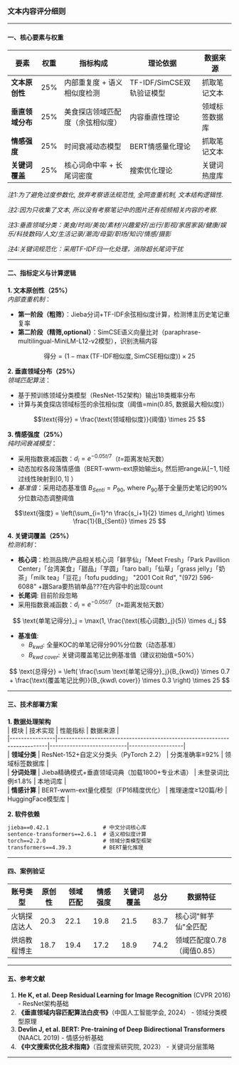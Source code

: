 ### 文本内容评分细则

---

#### 一、核心要素与权重  
| 要素                  | 权重 | 指标构成                     | 理论依据                   | 数据来源          |  
|-----------------------|------|------------------------------|----------------------------|-------------------|  
| **文本原创性**        | 25%  | 内部重复度 + 语义相似度检测  | TF-IDF/SimCSE双轨验证模型  | 抓取笔记文本      |  
| **垂直领域分布**      | 25%  | 美食探店领域匹配度（余弦相似度）| 内容垂直性理论    | 领域标签数据库    |  
| **情感强度**          | 25%  | 时间衰减动态模型             | BERT情感量化理论       | 抓取笔记文本      |  
| **关键词覆盖**        | 25%  | 核心词命中率 + 长尾词密度    | 搜索优化理论       | 关键词热度库      |  

*注1:为了避免过度参数化, 放弃考察语法规范性, 全网查重机制, 文本结构逻辑性.* 

*注2:因为只收集了文本, 所以没有考察笔记中的图片还有视频相关内容的考察.*

*注3:垂直领域分类：美食/时尚/美妆/素材/兴趣爱好/出行/影视/家居家装/健康/娱乐/科技数码/人文/生活记录/潮流/母婴/职场/知识/情感/摄影* 

*注4:关键词规范化：采用TF-IDF归一化处理，消除超长尾词干扰*

---

#### 二、指标定义与计算逻辑  
**1. 文本原创性（25%）**  
*内部查重机制*：  
- **第一阶段（粗筛）**：Jieba分词+TF-IDF余弦相似度计算，检测博主历史笔记重复率
- **第二阶段（精筛,optional）**：SimCSE语义向量比对（paraphrase-multilingual-MiniLM-L12-v2模型），识别洗稿内容  
```math  
\text{得分} = \left(1 - \max(\text{TF-IDF相似度}, \text{SimCSE相似度})\right) \times 25  
```  

**2. 垂直领域分布（25%）**  
*领域匹配算法*：  
- 基于预训练领域分类模型（ResNet-152架构）输出18类概率分布  
- 计算与美食探店领域标签的余弦相似度（阈值=min(0.85, 数据最大相似度)）  
```math  
\text{得分} = \frac{\text{领域相似度}}{阈值} \times 25  
```  

**3. 情感强度（25%）**  
*纯时间衰减模型*：  
- 采用指数衰减函数：$`d_i = e^{-0.05t/7}`$（$`t`$=距离发帖天数）  
- 动态加权各段落情感值（BERT-wwm-ext原始输出$`s_i`$, 然后把range从$`[-1,1]`$经过线性映射到$`[0,1]`$ ）
- *基准值*：采用动态基准值 $`B_{Senti} = P_{90}`$, where $`P_{90}`$基于全量历史笔记的90%分位数动态调整阈值   
```math  
\text{强度} = \left(\sum_{i=1}^n \frac{s_i+1}{2} \times d_i\right) \times \frac{1}{B_{Senti}} \times 25  
```  

**4. 关键词覆盖（25%）**  
*检测机制*：  
- **核心词**：检测品牌/产品相关核心词「鲜芋仙」「Meet Fresh」「Park Pavillion Center」「台湾美食」「甜品」「芋圆」「taro ball」「仙草」「grass jelly」「奶茶」「milk tea」「豆花」「tofu pudding」 "2001 Coit Rd", "(972) 596-6088" +跟Sara要热销单品???在内容中的出现count 
- **长尾词**: 目前阶段忽略
- 采用指数衰减函数：$`d_i = e^{-0.05t/7}`$（$`t`$=距离发帖天数）
```math  

\text{单笔记得分}_j = \max(1, \frac{\text{核心词数}_j}{5})  \times d_j 
```
- **基准值**: 
    - $B_{kwd}$:  全量KOC的单笔记得分90%分位数（动态基准）
    - $B_{kwd\ cover}$: 关键词覆盖笔记比例基准值（建议初始值=50%）

```math

\text{总得分} = \left( \frac{\sum \text{单笔记得分}_j}{B_{kwd}} \times 0.7 + \frac{\text{覆盖笔记比例}}{B_{kwd\ cover}} \times 0.3 \right) \times 25 

```  

---

#### 三、技术部署方案  
**1. 数据处理架构**  
| 模块           | 技术实现                                                                 | 性能指标                  | 数据来源          |  
|----------------|--------------------------------------------------------------------------|---------------------------|-------------------|  
| **领域分类**   | ResNet-152+自定义分类头（PyTorch 2.2）                                  | 分类准确率≥92%   | 领域标签数据库    |  
| **分词处理**   | Jieba精确模式+垂直领域词典（加载1800+专业术语）                         | 未登录词比例≤1.8%   | 本地词库          |  
| **情感计算**   | BERT-wwm-ext量化模型（FP16精度优化）                                    | 推理速度≥120篇/秒     | HuggingFace模型库 |  


**2. 软件依赖**  
```requirements.txt
jieba==0.42.1                 # 中文分词核心库
sentence-transformers==2.6.1  # 语义相似度计算
torch==2.2.0                  # 领域分类模型框架
transformers==4.39.3          # BERT量化推理
```

---

#### **四、案例验证**  
| 账号类型       | 原创性 | 领域匹配 | 情感强度 | 关键词覆盖 | 总分  | 数据特征                   |  
|----------------|--------|----------|----------|------------|-------|----------------------------|  
| 火锅探店达人   | 20.3   | 22.1     | 19.8     | 21.5       | 83.7  | 核心词"鲜芋仙"全匹配        |  
| 烘焙教程博主   | 18.7   | 19.4     | 17.2     | 18.9       | 74.2  | 领域匹配度0.78（阈值0.85） |  

---
#### 五、参考文献  
1. **He K, et al. Deep Residual Learning for Image Recognition** (CVPR 2016) - ResNet架构基础  
2. **《垂直领域内容匹配算法白皮书》**（中国人工智能学会, 2024） - 领域分类模型原理  
3. **Devlin J, et al. BERT: Pre-training of Deep Bidirectional Transformers** (NAACL 2019) - 情感分析基础  
4. **《中文搜索优化技术指南》**（百度搜索研究院, 2023） - 关键词分层策略  

---

